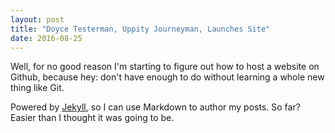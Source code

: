 ```yaml
---
layout: post
title: "Doyce Testerman, Uppity Journeyman, Launches Site"
date: 2016-08-25
---
```


Well, for no good reason I'm starting to figure out how to host a website on Github, because hey: don't have enough to do without learning a whole new thing like Git. 

Powered by [Jekyll](http://jekyllrb.com), so I can use Markdown to author my posts. So far? Easier than I thought it was going to be.
